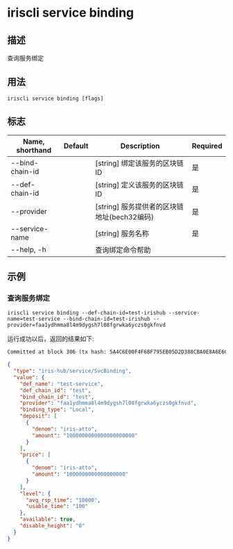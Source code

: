 # iriscli service binding

## 描述

查询服务绑定

## 用法

```
iriscli service binding [flags]
```

## 标志

| Name, shorthand | Default                    | Description                                            | Required |
| --------------- | -------------------------- | ----------------------------------------------------   | -------- |
| --bind-chain-id |                            | [string] 绑定该服务的区块链ID                             | 是        |
| --def-chain-id  |                            | [string] 定义该服务的区块链ID                             | 是        |
| --provider      |                            | [string] 服务提供者的区块链地址(bech32编码)                 | 是        |
| --service-name  |                            | [string] 服务名称                                        | 是        |
| --help, -h      |                            | 查询绑定命令帮助                                           |          |

## 示例

### 查询服务绑定

```shell
iriscli service binding --def-chain-id=test-irishub --service-name=test-service --bind-chain-id=test-irishub --provider=faa1ydhmma8l4m9dygsh7l08fgrwka6yczs0gkfnvd
```

运行成功以后，返回的结果如下:
```txt
Committed at block 306 (tx hash: 5A4C6E00F4F6BF795EB05D2D388CBA0E8A6E6CF17669314B1EE6A31729A22450, response: {Code:0 Data:[] Log:Msg 0:  Info: GasWanted:200000 GasUsed:3398 Tags:[{Key:[97 99 116 105 111 110] Value:[115 101 114 118 105 99 101 45 119 105 116 104 100 114 97 119 45 102 101 101 115] XXX_NoUnkeyedLiteral:{} XXX_unrecognized:[] XXX_sizecache:0} {Key:[99 111 109 112 108 101 116 101 67 111 110 115 117 109 101 100 84 120 70 101 101 45 105 114 105 115 45 97 116 116 111] Value:[34 54 55 57 54 48 48 48 48 48 48 48 48 48 48 48 34] XXX_NoUnkeyedLiteral:{} XXX_unrecognized:[] XXX_sizecache:0}] Codespace: XXX_NoUnkeyedLiteral:{} XXX_unrecognized:[] XXX_sizecache:0})
```

```json
{
  "type": "iris-hub/service/SvcBinding",
  "value": {
    "def_name": "test-service",
    "def_chain_id": "test",
    "bind_chain_id": "test",
    "provider": "faa1ydhmma8l4m9dygsh7l08fgrwka6yczs0gkfnvd",
    "binding_type": "Local",
    "deposit": [
      {
        "denom": "iris-atto",
        "amount": "1000000000000000000000"
      }
    ],
    "price": [
      {
        "denom": "iris-atto",
        "amount": "1000000000000000000"
      }
    ],
    "level": {
      "avg_rsp_time": "10000",
      "usable_time": "100"
    },
    "available": true,
    "disable_height": "0"
  }
}
```